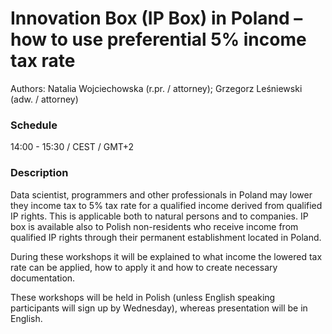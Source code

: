 # Innovation Box (IP Box) in Poland – how to use preferential 5% income tax rate 

Authors: Natalia Wojciechowska (r.pr. / attorney); Grzegorz Leśniewski (adw. / attorney) 

### Schedule

14:00 - 15:30 / CEST / GMT+2 

### Description

Data scientist, programmers and other professionals in Poland may lower they income tax to 5% tax rate for a qualified income derived from qualified IP rights. This is applicable both to natural persons and to companies. IP box is available also to Polish non-residents who receive income from qualified IP rights through their permanent establishment located in Poland. 

During these workshops it will be explained to what income the lowered tax rate can be applied, how to apply it and how to create necessary documentation.  

These workshops will be held in Polish (unless English speaking participants will sign up by Wednesday), whereas presentation will be in English. 
